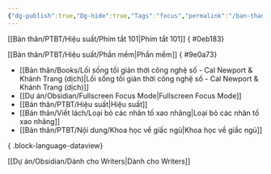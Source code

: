 ```yaml
---
{"dg-publish":true,"Dg-hide":true,"Tags":"focus","permalink":"/ban-than/ptbt/hieu-suat/","dgPassFrontmatter":true}
---
```


[[Bản thân/PTBT/Hiệu suất/Phím tắt 101\|Phím tắt 101]]
{ #0eb183}


[[Bản thân/PTBT/Hiệu suất/Phần mềm\|Phần mềm]]
{ #9e0a73}


- [[Bản thân/Books/Lối sống tối giản thời công nghệ số - Cal Newport & Khánh Trang (dịch)\|Lối sống tối giản thời công nghệ số - Cal Newport & Khánh Trang (dịch)]]
- [[Dự án/Obsidian/Fullscreen Focus Mode\|Fullscreen Focus Mode]]
- [[Bản thân/PTBT/Hiệu suất\|Hiệu suất]]
- [[Bản thân/Viết lách/Loại bỏ các nhân tố xao nhãng\|Loại bỏ các nhân tố xao nhãng]]
- [[Bản thân/PTBT/Nội dung/Khoa học về giấc ngủ\|Khoa học về giấc ngủ]]

{ .block-language-dataview}

[[Dự án/Obsidian/Dành cho Writers\|Dành cho Writers]]